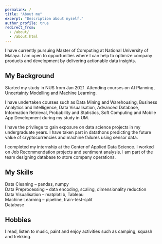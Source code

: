 ```yaml
---
permalink: /
title: "About me"
excerpt: "Description about myself."
author_profile: true
redirect_from: 
  - /about/
  - /about.html
---
```




I have currently pursuing Master of Computing at National University of Malaya. I am open to opportunities where I can help to optimize company products and development by delivering actionable data insights.

## My Background
Started my study in NUS from Jan 2021. Attending courses on AI Planning, Uncertainty Modelling and Machine Learning.

I have undertaken courses such as Data Mining and Warehousing, Business Analytics and Intelligence, Data Visualisation, Advanced Database, Information Retrieval, Probability and Statistics, Soft Computing and Mobile App Development during my study in UM.

I have the privilege to gain exposure on data science projects in my undergraduate years. I have taken part in datathons predicting the future value of cryptocurrencies and machine failures using sensor data. 

I completed my internship at the Center of Applied Data Science. I worked on Job Recommendation projects and sentiment analysis. I am part of the team designing database to store company operations.

## My Skills
Data Cleaning &ndash; pandas, numpy  
Data Preprocessing &ndash; data encoding, scaling, dimensionality reduction  
Data Visualisation &ndash; matplotlib, Tableau  
Machine Learning &ndash; pipeline, train-test-split  
Database  

## Hobbies
I read, listen to music, paint and enjoy activities such as camping, squash and trekking.
